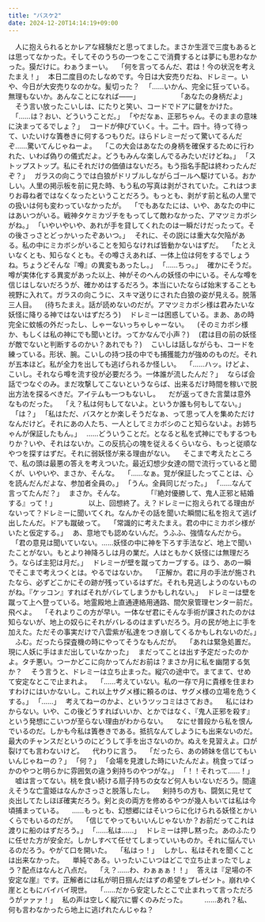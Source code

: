 ```yaml
---
title: "バスケ2"
date: 2024-12-20T14:14:19+09:00
---
```

　人に抱えられるとかレアな経験だと思ってました。まさか生涯で三度もあるとは思ってなかった。そしてそのうちの一つをここで消費するとは夢にも思わなかった。獏だけに。わぁうまーい。
　｢何を言ってるんだ、君は！今の状況を考えたまえ！｣
　本日二度目のたしなめです。今日は大安売りだね、ドレミー。いや、今日が大安売りなのかな。髪切った？
　｢……いかん、完全に狂っている。無理もないか。あんなことになれば――｣
　
　
　
　
　｢あなたの身柄だよ｣
　そう言い放ったこいしは、にたりと笑い、コードでドアに鍵をかけた。
　｢……は？おい、どういうことだ。｣
　｢やだなぁ、正邪ちゃん。そのままの意味に決まってるでしょ？｣
　コードが伸びていく。十。二十。四十。待って待って、いたいけな簀巻きに何するつもりだ。ほらドレミーだって驚いてるんだぞ……驚いてんじゃねーよ。
　｢この大会はあなたの身柄を確保するために行われた、いわば偽りの儀式だよ。どうもみんな楽しんでるみたいだけどね。｣
　｢ストップストップ。私にそれだけの価値はないだろ。もう指名手配は終わったんだぞ？｣
　ガラスの向こうでは白狼がドリブルしながらゴールへ駆けている。おかしい。人里の掲示板を前に見た時、もう私の写真は剥がされていた。これはつまりお尋ね者ではなくなったということだろう。もっとも、剥がす前と私の人里での扱いは何も変わっていなかったが。
　｢でもあなたには、いや、あなたの中にはあいつがいる。戦神タケミカヅチをもってして敵わなかった、アマツミカボシがね。｣
　｢いやいやいや、あれが手を貸してくれたのは一瞬だけだったって。その後さっさとどっかいったぞあいつ。｣
　それに、その説には重大な欠陥がある。私の中にミカボシがいることを知らなければ皆動かないはずだ。
　｢たとえいなくとも、知らなくとも。その噂さえあれば、一体上位は何をするでしょうね。ちょうどそんな『噂』の異変もあったし。｣
　｢……ちっ。｣
　確かにそうだ。噂が実体化する異変があった以上、神がそのへんの妖怪の中にいる。そんな噂を信じはしないだろうが、確かめはするだろう。本当にいたならば始末することも視野に入れて。ガラスの向こうに、スキマ送りにされた白狼の姿が見える。脱落三人目。
　(待ちたまえ。話が読めないのだが。アマツミカボシ様は君みたいな妖怪に降りる神ではないはずだろう)
　ドレミーは困惑している。まあ、あの時完全に蚊帳の外だったし、しゃーないっちゃしゃーない。
　(そのミカボシ様か、もしくは私の神にでも聞いとけ。ってかなんで小声？)
　(君は目の前の妖怪が敵でないと判断するのかい？あれでも？)
　こいしは話しながらも、コードを練っている。形状、腕。こいしの持つ技の中でも捕獲能力が強めのものだ。それが五本ほど。私が全力を出しても逃げられるか怪しい。
　｢……ハッ。けどよ、こいし。それなら噂を流す役が必要だろう。一体誰が流したんだ？｣
　ならば会話でつなぐのみ。まだ攻撃してこないというならば、出来るだけ時間を稼いで脱出方法を探るべきだ。アイテムも一つもないし。
　だが返ってきた言葉は意外なものだった。
　｢え？私は何もしてないよ。というか誰も何もしてない。｣
　｢は？｣
　｢私はただ、バスケとか楽しそうだなぁ、って思って人を集めただけなんだけど。それにあの人たち、一人としてミカボシのこと知らないよ。お姉ちゃんが保証したもん。｣
　……どういうことだ。となると私を式神にでもするつもりか？いや、それはないか。この反抗心の塊を従えるくらいなら、もっと従順なやつを探すはずだ。それに弱妖怪が来る理由がない。
　そこまで考えたところで、私の頭は最悪の答えを考えついた。最近幻想少女達の間で流行っていると聞くが、いやいや、まさか、そんな。
　｢……なぁ。覚が保証したってことは、心を読んだんだよな、参加者全員の。｣
　｢うん。全員同じだった。｣
　｢……なんて言ってたんだ？｣
　まさか。そんな。
　
　
　｢『絶対優勝して、鬼人正邪と結婚する』って！｣
　
　
　
　以上、回想終了。え？ドレミーに抱えられてる理由がないって？ドレミーに聞いてくれ。なんかその話を聞いた瞬間に私を抱えて逃げ出したんだ。ドアも蹴破って。
　｢常識的に考えたまえ。君の中にミカボシ様がいたと仮定する。｣
　あ、意地でも認めないんだ。うふふ、強情なんだから。
　｢君の意見は聞いていない。……妖怪の中に神を下ろす手法など、地上で聞いたことがない。もとより神降ろしは月の業だ。人はともかく妖怪には無理だろう。ならば主犯は月だ。｣
　ドレミーが壁を蹴ってカーブする。ほう、あの一瞬でそこまで考えつくとは。やるではないか。
　｢正解か。君に月の手法が施されたなら、必ずどこかにその跡が残っているはずだ。それも見逃しようのないものがね。『ケッコン』すればそれがバレてしまうかもしれない。｣
　ドレミーは壁を蹴って上へ登っている。地霊殿地上直通連絡用通路、間欠泉管理センター前だ。飛べよ。
　｢それよりこの方が早い。一体なぜ君にそんな手術が課されたのかは知らないが、地上の奴らにそれがバレるのはまずいだろう。月の民が地上に手を加えた。ただその事実だけで八雲紫が私達をつき崩してくるかもしれないのだ。｣
　ふむ。だったら探査機の時にやってそうなもんだが。
　｢あれは緊急処置だ。現に人妖に手はまだ出していなかった｣
　まだってことは出す予定だったのかよ。タチ悪い。つーかどこに向かってんだお前は？まさか月に私を幽閉する気か？
　そう言うと、ドレミーは立ち止まった。縦穴の途中で。まてまて、せめて安定なとこで止まれよ。
　｢……考えていない。私の一存で月に貴様を住まわすわけにはいかないし。これ以上サグメ様に頼るのは、サグメ様の立場を危うくする。｣
　｢……｣
　考えてねーのかよ、というツッコミはさておき。
　私にはわからない。いや、この後どうすればいいか、とかではなく、『鬼人正邪を殺す』という発想にこいつが至らない理由がわからない。
　なにせ普段から私を恨んでいるのだ。しかも今私は簀巻きである。抵抗なんてしようにも出来ないのだ。最大のチャンスだというのにどうして手を出さないのか。ぬえを見習えよ。口が裂けても言わないけど。
　代わりに言う。
　｢だったら、あの姉妹を信じてもいいんじゃねーの？｣
　｢何？｣
　｢会場を見渡した時にいたんだよ。桃食ってばっかのやつと明らかに雰囲気の違う剣持ちのやつがな。｣
　｢！！それって……！｣
　嘘は言ってない。桃を食い続ける扇子持ちの女など何人もいないだろう。間違えそうな亡霊姫はなんかさっさと脱落したし。
　剣持ちの方も、闘気に見せて炎出してたしほぼ確実だろう。剣と炎の両方を修めるやつが幾人もいては私は今頃捕まっている。
　……もっとも、幻想郷にはそいつらに化けられる妖怪とかいくらでもいるのだが。
　｢信じてやってもいいんじゃないか？お前だってこれは渡りに船のはずだろう。｣
　｢……私は……｣
　ドレミーは押し黙った。あのふたりに任せた方が安全だ。しかしすべて任せてしまっていいものか。それに悩んでいるのだろう。やがて口を開いた。
　｢私はっ！｣
　しかし、私はそれを聞くことは出来なかった。
　単純である。いったいこいつはどこで立ち止まったでしょう？配点はなんと八点だ。
　｢え？……わ、わぁぁぁ！！｣
　答えは『足場の不安定な崖』です。正解者には私が明日掴んだはずの希望をプレゼント。崩れゆく崖とともにバイバイ現世。
　｢……だから安定したとこで止まれって言っただろうがァァァ！｣
　私の声は空しく縦穴に響くのみだった。
　
　……あれ？私、何も言わなかったら地上に逃げれたんじゃね？
